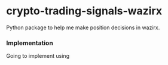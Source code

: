 # crypto-trading-signals-wazirx

Python package to help me make position decisions in wazirx.

### Implementation
Going to implement using 
